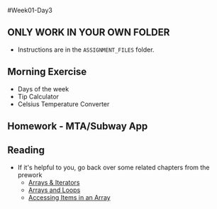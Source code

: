 #Week01-Day3

## ONLY WORK IN YOUR OWN FOLDER
  - Instructions are in the `ASSIGNMENT_FILES` folder.

## Morning Exercise
* Days of the week
* Tip Calculator
* Celsius Temperature Converter

## Homework - MTA/Subway App

## Reading
* If it's helpful to you, go back over some related chapters from the prework
  * [Arrays & Iterators](http://pine.fm/LearnToProgram/?Chapter=07)
  * [Arrays and Loops](http://ruby.learncodethehardway.org/book/ex32.html)
  * [Accessing Items in an Array](http://ruby.learncodethehardway.org/book/ex34.html)